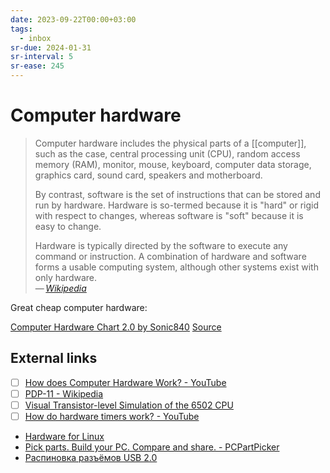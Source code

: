 ```yaml
---
date: 2023-09-22T00:00+03:00
tags:
  - inbox
sr-due: 2024-01-31
sr-interval: 5
sr-ease: 245
---
```


# Computer hardware

> Computer hardware includes the physical parts of a [[computer]], such as the
> case, central processing unit (CPU), random access memory (RAM), monitor,
> mouse, keyboard, computer data storage, graphics card, sound card, speakers
> and motherboard.
>
> By contrast, software is the set of instructions that can be stored and run by
> hardware. Hardware is so-termed because it is "hard" or rigid with respect to
> changes, whereas software is "soft" because it is easy to change.
>
> Hardware is typically directed by the software to execute any command or
> instruction. A combination of hardware and software forms a usable computing
> system, although other systems exist with only hardware.\
> — <cite>[Wikipedia](https://en.wikipedia.org/wiki/Computer_hardware)</cite>

Great cheap computer hardware:

[Computer Hardware Chart 2.0 by Sonic840](img/ref-Computer_hardware_chart.webp)
[Source](https://www.deviantart.com/sonic840/art/Computer-Hardware-Chart-2-0-587798335)

## External links

- [ ] [How does Computer Hardware Work?  - YouTube](https://www.youtube.com/watch?v=d86ws7mQYIg)
- [ ] [PDP-11 - Wikipedia](https://en.wikipedia.org/wiki/PDP-11)
- [ ] [Visual Transistor-level Simulation of the 6502 CPU](http://visual6502.org/)
- [ ] [How do hardware timers work? - YouTube](https://www.youtube.com/watch?v=g_koa00MBLg)
- [Hardware for Linux](https://linux-hardware.org/)
- [Pick parts. Build your PC. Compare and share. - PCPartPicker](https://pcpartpicker.com/)
- [Распиновка разъёмов USB 2.0](http://rones.su/techno/usb.html)
